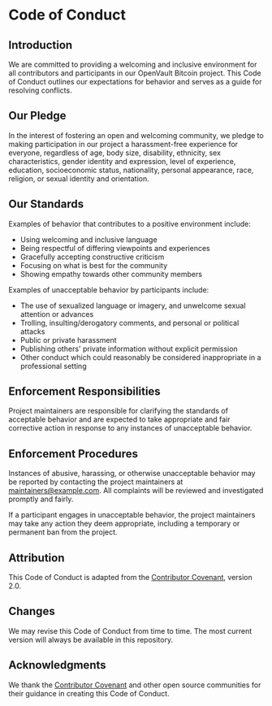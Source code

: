 # Code of Conduct

## Introduction

We are committed to providing a welcoming and inclusive environment for all contributors and participants in our OpenVault Bitcoin project. This Code of Conduct outlines our expectations for behavior and serves as a guide for resolving conflicts.

## Our Pledge

In the interest of fostering an open and welcoming community, we pledge to making participation in our project a harassment-free experience for everyone, regardless of age, body size, disability, ethnicity, sex characteristics, gender identity and expression, level of experience, education, socioeconomic status, nationality, personal appearance, race, religion, or sexual identity and orientation.

## Our Standards

Examples of behavior that contributes to a positive environment include:

- Using welcoming and inclusive language
- Being respectful of differing viewpoints and experiences
- Gracefully accepting constructive criticism
- Focusing on what is best for the community
- Showing empathy towards other community members

Examples of unacceptable behavior by participants include:

- The use of sexualized language or imagery, and unwelcome sexual attention or advances
- Trolling, insulting/derogatory comments, and personal or political attacks
- Public or private harassment
- Publishing others' private information without explicit permission
- Other conduct which could reasonably be considered inappropriate in a professional setting

## Enforcement Responsibilities

Project maintainers are responsible for clarifying the standards of acceptable behavior and are expected to take appropriate and fair corrective action in response to any instances of unacceptable behavior.

## Enforcement Procedures

Instances of abusive, harassing, or otherwise unacceptable behavior may be reported by contacting the project maintainers at [maintainers@example.com](mailto:maintainers@example.com). All complaints will be reviewed and investigated promptly and fairly.

If a participant engages in unacceptable behavior, the project maintainers may take any action they deem appropriate, including a temporary or permanent ban from the project.

## Attribution

This Code of Conduct is adapted from the [Contributor Covenant](https://www.contributor-covenant.org/version/2/0/code_of_conduct.html), version 2.0.

## Changes

We may revise this Code of Conduct from time to time. The most current version will always be available in this repository.

## Acknowledgments

We thank the [Contributor Covenant](https://www.contributor-covenant.org/) and other open source communities for their guidance in creating this Code of Conduct.
